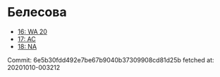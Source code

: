 # Белесова
- [16: WA 20](16.md)
- [17: AC](17.md)
- [18: NA](18.md)

Commit: 6e5b30fdd492e7be67b9040b37309908cd81d25b
 fetched at: 20201010-003212
